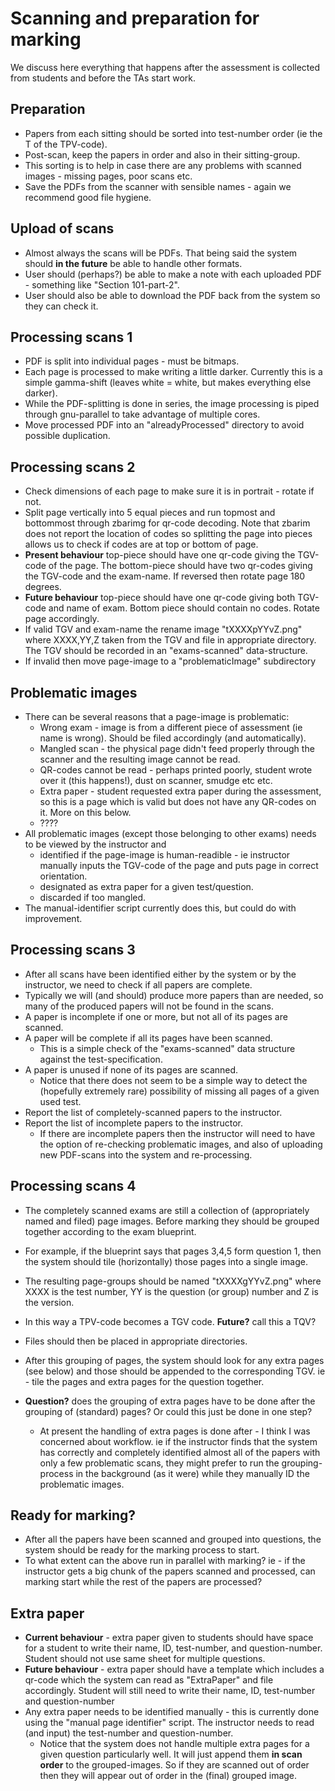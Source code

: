 # Scanning and preparation for marking
We discuss here everything that happens after the assessment is collected from students and before the TAs start work.

## Preparation
* Papers from each sitting should be sorted into test-number order (ie the T of the TPV-code).
* Post-scan, keep the papers in order and also in their sitting-group.
* This sorting is to help in case there are any problems with scanned images - missing pages, poor scans etc.
* Save the PDFs from the scanner with sensible names - again we recommend good file hygiene.

## Upload of scans
* Almost always the scans will be PDFs. That being said the system should **in the future** be able to handle other formats.
* User should (perhaps?) be able to make a note with each uploaded PDF - something like "Section 101-part-2".
* User should also be able to download the PDF back from the system so they can check it.

## Processing scans 1
* PDF is split into individual pages - must be bitmaps.
* Each page is processed to make writing a little darker. Currently this is a simple gamma-shift (leaves white = white, but makes everything else darker).
* While the PDF-splitting is done in series, the image processing is piped through gnu-parallel to take advantage of multiple cores.
* Move processed PDF into an "alreadyProcessed" directory to avoid possible duplication.

## Processing scans 2
* Check dimensions of each page to make sure it is in portrait - rotate if not.
* Split page vertically into 5 equal pieces and run topmost and bottommost through zbarimg for qr-code decoding. Note that zbarim does not report the location of codes so splitting the page into pieces allows us to check if codes are at top or bottom of page.
* **Present behaviour** top-piece should have one qr-code giving the TGV-code of the page. The bottom-piece should have two qr-codes giving the TGV-code and the exam-name. If reversed then rotate page 180 degrees.
* **Future behaviour** top-piece should have one qr-code giving both TGV-code and name of exam. Bottom piece should contain no codes. Rotate page accordingly.
* If valid TGV and exam-name the rename image "tXXXXpYYvZ.png" where XXXX,YY,Z taken from the TGV and file in appropriate directory. The TGV should be recorded in an "exams-scanned" data-structure.
* If invalid then move page-image to a "problematicImage" subdirectory

## Problematic images
* There can be several reasons that a page-image is problematic:
  * Wrong exam - image is from a different piece of assessment (ie name is wrong). Should be filed accordingly (and automatically).
  * Mangled scan - the physical page didn't feed properly through the scanner and the resulting image cannot be read.
  * QR-codes cannot be read - perhaps printed poorly, student wrote over it (this happens!), dust on scanner, smudge etc etc.
  * Extra paper - student requested extra paper during the assessment, so this is a page which is valid but does not have any QR-codes on it. More on this below.
  * ????
* All problematic images (except those belonging to other exams) needs to be viewed by the instructor and
  * identified if the page-image is human-readible - ie instructor manually inputs the TGV-code of the page and puts page in correct orientation.
  * designated as extra paper for a given test/question.
  * discarded if too mangled.
* The manual-identifier script currently does this, but could do with improvement.

## Processing scans 3
* After all scans have been identified either by the system or by the instructor, we need to check if all papers are complete.
* Typically we will (and should) produce more papers than are needed, so many of the produced papers will not be found in the scans.
* A paper is incomplete if one or more, but not all of its pages are scanned.
* A paper will be complete if all its pages have been scanned.
  * This is a simple check of the "exams-scanned" data structure against the test-specification.
* A paper is unused if none of its pages are scanned.
  * Notice that there does not seem to be a simple way to detect the (hopefully extremely rare) possibility of missing all pages of a given used test.
* Report the list of completely-scanned papers to the instructor.
* Report the list of incomplete papers to the instructor.
  * If there are incomplete papers then the instructor will need to have the option of re-checking problematic images, and also of uploading new PDF-scans into the system and re-processing.

## Processing scans 4
* The completely scanned exams are still a collection of (appropriately named and filed) page images. Before marking they should be grouped together according to the exam blueprint.
* For example, if the blueprint says that pages 3,4,5 form question 1, then the system should tile (horizontally) those pages into a single image.
* The resulting page-groups should be named "tXXXXgYYvZ.png" where XXXX is the test number, YY is the question (or group) number and Z is the version.
* In this way a TPV-code becomes a TGV code. **Future?** call this a TQV?
* Files should then be placed in appropriate directories.

* After this grouping of pages, the system should look for any extra pages (see below) and those should be appended to the corresponding TGV. ie - tile the pages and extra pages for the question together.
* **Question?** does the grouping of extra pages have to be done after the grouping of (standard) pages? Or could this just be done in one step?
  * At present the handling of extra pages is done after - I think I was concerned about workflow. ie if the instructor finds that the system has correctly and completely identified almost all of the papers with only a few problematic scans, they might prefer to run the grouping-process in the background (as it were) while they manually ID the problematic images.

## Ready for marking?
* After all the papers have been scanned and grouped into questions, the system should be ready for the marking process to start.
* To what extent can the above run in parallel with marking? ie - if the instructor gets a big chunk of the papers scanned and processed, can marking start while the rest of the papers  are processed?

## Extra paper
* **Current behaviour** - extra paper given to students should have space for a student to write their name, ID, test-number, and question-number. Student should not use same sheet for multiple questions.
* **Future behaviour** - extra paper should have a template which includes a qr-code which the system can read as "ExtraPaper" and file accordingly. Student will still need to write their name, ID, test-number and question-number
* Any extra paper needs to be identified manually - this is currently done using the "manual page identifier" script. The instructor needs to read (and input) the test-number and question-number.
  * Notice that the system does not handle multiple extra pages for a given question particularly well. It will just append them **in scan order** to the grouped-images. So if they are scanned out of order then they will appear out of order in the (final) grouped image.
